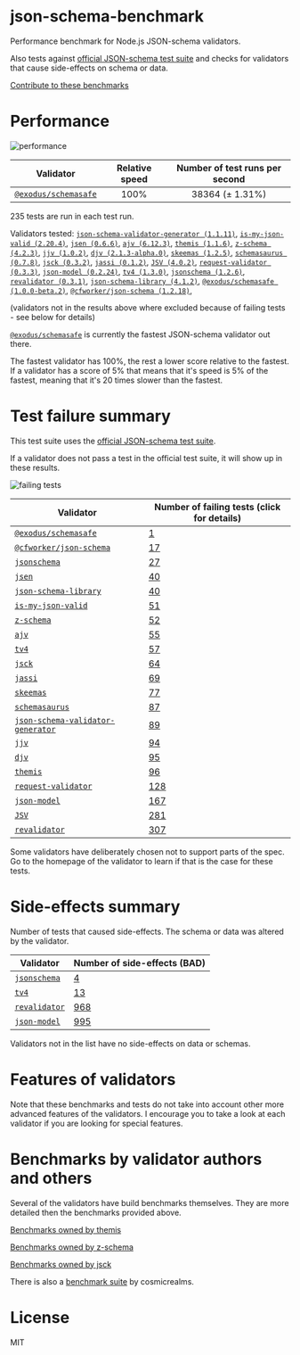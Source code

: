 # json-schema-benchmark
Performance benchmark for Node.js JSON-schema validators.

Also tests against [official JSON-schema test suite](https://github.com/json-schema/JSON-Schema-Test-Suite) and checks
for validators that cause side-effects on schema or data.

[Contribute to these benchmarks](https://github.com/ebdrup/json-schema-benchmark/blob/master/CONTRIBUTING.md)

# Performance

![performance](https://chart.googleapis.com/chart?chxt=x,y&cht=bhs&chco=76A4FB&chls=2.0&chbh=396,4,1&chs=600x420&chxl=-1:|@exodus&#x2F;schemasafe&chd=t:100)

|Validator|Relative speed|Number of test runs per second|
|---------|:------------:|:----------------------------:|
|[`@exodus/schemasafe`](https://github.com/ExodusMovement/schemasafe)|100%|38364 (± 1.31%)|

235 tests are run in each test run.

Validators tested: [`json-schema-validator-generator (1.1.11)`](https://github.com/danwang/json-schema-validator-generator), [`is-my-json-valid (2.20.4)`](https://github.com/mafintosh/is-my-json-valid#readme), [`jsen (0.6.6)`](https://github.com/bugventure/jsen), [`ajv (6.12.3)`](https://github.com/ajv-validator/ajv), [`themis (1.1.6)`](https://github.com/playlyfe/themis), [`z-schema (4.2.3)`](https://github.com/zaggino/z-schema), [`jjv (1.0.2)`](https://github.com/acornejo/jjv), [`djv (2.1.3-alpha.0)`](https://github.com/korzio/djv#readme), [`skeemas (1.2.5)`](https://github.com/Prestaul/skeemas#readme), [`schemasaurus (0.7.8)`](https://github.com/AlexeyGrishin/schemasaurus), [`jsck (0.3.2)`](https://github.com/pandastrike/jsck#readme), [`jassi (0.1.2)`](https://github.com/iclanzan/jassi), [`JSV (4.0.2)`](http://github.com/garycourt/JSV), [`request-validator (0.3.3)`](https://github.com/bugventure/request-validator), [`json-model (0.2.24)`](https://github.com/geraintluff/json-model), [`tv4 (1.3.0)`](https://github.com/geraintluff/tv4), [`jsonschema (1.2.6)`](https://github.com/tdegrunt/jsonschema#readme), [`revalidator (0.3.1)`](https://github.com/flatiron/revalidator), [`json-schema-library (4.1.2)`](https://github.com/sagold/json-schema-library), [`@exodus/schemasafe (1.0.0-beta.2)`](https://github.com/ExodusMovement/schemasafe), [`@cfworker/json-schema (1.2.18)`](https://github.com/cfworker/cfworker/tree/master/packages/json-schema/README.md), 

(validators not in the results above where excluded because of failing tests - see below for details)

[`@exodus/schemasafe`](https://github.com/ExodusMovement/schemasafe) is currently the fastest JSON-schema validator out there.

The fastest validator has 100%, the rest a lower score relative to the fastest.
If a validator has a score of 5% that means that it's speed is 5% of the fastest,
meaning that it's 20 times slower than the fastest.

# Test failure summary

This test suite uses the [official JSON-schema test suite](https://github.com/json-schema/JSON-Schema-Test-Suite).

If a validator does not pass a test in the official test suite, it will show up in these results.

![failing tests](https://chart.googleapis.com/chart?chxt=x,y&cht=bhs&chco=76A4FB&chls=2.0&chbh=15,4,1&chs=600x419&chxl=-1:|@exodus&#x2F;schemasafe|@cfworker&#x2F;json-schema|jsonschema|jsen|json-schema-library|is-my-json-valid|z-schema|ajv|tv4|jsck|jassi|skeemas|schemasaurus|json-schema-validator-generator|jjv|djv|themis|request-validator|json-model|JSV|revalidator&chd=t:1,17,27,40,40,51,52,55,57,64,69,77,87,89,94,95,96,128,167,281,307&chxr=0,0,307&chds=0,307)

|Validator|Number of failing tests (click for details)|
|---------|-----------------------|
|[`@exodus/schemasafe`](https://github.com/ExodusMovement/schemasafe)|[1](https://github.com/ebdrup/json-schema-benchmark/blob/master/reports/@exodus&#x2F;schemasafe.md)|
|[`@cfworker/json-schema`](https://github.com/cfworker/cfworker/tree/master/packages/json-schema/README.md)|[17](https://github.com/ebdrup/json-schema-benchmark/blob/master/reports/@cfworker&#x2F;json-schema.md)|
|[`jsonschema`](https://github.com/tdegrunt/jsonschema#readme)|[27](https://github.com/ebdrup/json-schema-benchmark/blob/master/reports/jsonschema.md)|
|[`jsen`](https://github.com/bugventure/jsen)|[40](https://github.com/ebdrup/json-schema-benchmark/blob/master/reports/jsen.md)|
|[`json-schema-library`](https://github.com/sagold/json-schema-library)|[40](https://github.com/ebdrup/json-schema-benchmark/blob/master/reports/json-schema-library.md)|
|[`is-my-json-valid`](https://github.com/mafintosh/is-my-json-valid#readme)|[51](https://github.com/ebdrup/json-schema-benchmark/blob/master/reports/is-my-json-valid.md)|
|[`z-schema`](https://github.com/zaggino/z-schema)|[52](https://github.com/ebdrup/json-schema-benchmark/blob/master/reports/z-schema.md)|
|[`ajv`](https://github.com/ajv-validator/ajv)|[55](https://github.com/ebdrup/json-schema-benchmark/blob/master/reports/ajv.md)|
|[`tv4`](https://github.com/geraintluff/tv4)|[57](https://github.com/ebdrup/json-schema-benchmark/blob/master/reports/tv4.md)|
|[`jsck`](https://github.com/pandastrike/jsck#readme)|[64](https://github.com/ebdrup/json-schema-benchmark/blob/master/reports/jsck.md)|
|[`jassi`](https://github.com/iclanzan/jassi)|[69](https://github.com/ebdrup/json-schema-benchmark/blob/master/reports/jassi.md)|
|[`skeemas`](https://github.com/Prestaul/skeemas#readme)|[77](https://github.com/ebdrup/json-schema-benchmark/blob/master/reports/skeemas.md)|
|[`schemasaurus`](https://github.com/AlexeyGrishin/schemasaurus)|[87](https://github.com/ebdrup/json-schema-benchmark/blob/master/reports/schemasaurus.md)|
|[`json-schema-validator-generator`](https://github.com/danwang/json-schema-validator-generator)|[89](https://github.com/ebdrup/json-schema-benchmark/blob/master/reports/json-schema-validator-generator.md)|
|[`jjv`](https://github.com/acornejo/jjv)|[94](https://github.com/ebdrup/json-schema-benchmark/blob/master/reports/jjv.md)|
|[`djv`](https://github.com/korzio/djv#readme)|[95](https://github.com/ebdrup/json-schema-benchmark/blob/master/reports/djv.md)|
|[`themis`](https://github.com/playlyfe/themis)|[96](https://github.com/ebdrup/json-schema-benchmark/blob/master/reports/themis.md)|
|[`request-validator`](https://github.com/bugventure/request-validator)|[128](https://github.com/ebdrup/json-schema-benchmark/blob/master/reports/request-validator.md)|
|[`json-model`](https://github.com/geraintluff/json-model)|[167](https://github.com/ebdrup/json-schema-benchmark/blob/master/reports/json-model.md)|
|[`JSV`](http://github.com/garycourt/JSV)|[281](https://github.com/ebdrup/json-schema-benchmark/blob/master/reports/JSV.md)|
|[`revalidator`](https://github.com/flatiron/revalidator)|[307](https://github.com/ebdrup/json-schema-benchmark/blob/master/reports/revalidator.md)|

Some validators have deliberately chosen not to support parts of the spec. Go to the homepage of the validator to learn if
that is the case for these tests.

# Side-effects summary

Number of tests that caused side-effects. The schema or data was altered by the validator.

|Validator|Number of side-effects (BAD)|
|---------|----------------------------|
|[`jsonschema`](https://github.com/tdegrunt/jsonschema#readme)|[4](https://github.com/ebdrup/json-schema-benchmark/blob/master/reports/jsonschema-side-effects.md)|
|[`tv4`](https://github.com/geraintluff/tv4)|[13](https://github.com/ebdrup/json-schema-benchmark/blob/master/reports/tv4-side-effects.md)|
|[`revalidator`](https://github.com/flatiron/revalidator)|[968](https://github.com/ebdrup/json-schema-benchmark/blob/master/reports/revalidator-side-effects.md)|
|[`json-model`](https://github.com/geraintluff/json-model)|[995](https://github.com/ebdrup/json-schema-benchmark/blob/master/reports/json-model-side-effects.md)|

Validators not in the list have no side-effects on data or schemas.

# Features of validators

Note that these benchmarks and tests do not take into account other more advanced features of the validators. I encourage
you to take a look at each validator if you are looking for special features.

# Benchmarks by validator authors and others

Several of the validators have build benchmarks themselves. They are
more detailed then the benchmarks provided above.

[Benchmarks owned by themis](https://cdn.rawgit.com/playlyfe/themis/master/benchmark/results.html)

[Benchmarks owned by z-schema](https://rawgit.com/zaggino/z-schema/master/benchmark/results.html)

[Benchmarks owned by jsck](https://github.com/pandastrike/jsck/blob/master/doc/benchmarks.md)

There is also a [benchmark suite](https://github.com/Sembiance/cosmicrealms.com/tree/master/sandbox/benchmark-of-node-dot-js-json-validation-modules-part-3)
by cosmicrealms.

# License
MIT
